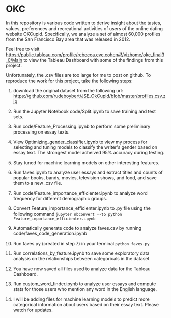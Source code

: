 # OKC

In this repository is various code written to derive insight about the tastes, values, preferences and recreational activities of users of the online dating website OKCupid.  Specifically, we analyze a set of almost 60,000 profiles from the San Francisco Bay area that was released in 2012.

Feel free to visit https://public.tableau.com/profile/rebecca.eve.cohen#!/vizhome/okc_final3_0/Main to view the Tableau Dashboard with some of the findings from this project.

Unfortunately, the .csv files are too large for me to post on github.  To reproduce the work for this project, take the following steps:

1) download the original dataset from the following url:
https://github.com/rudeboybert/JSE_OkCupid/blob/master/profiles.csv.zip

2) Run the Jupyter Notebook code/Split.ipynb to save training and test sets.

3) Run code/Feature_Processing.ipynb to perform some preliminary processing on essay texts.

4) View Optimizing_gender_classifier.ipynb to view my process for selecting and tuning models to classify the writer's gender based on essay text.  The strongest model acheived 95% accuracy during testing.

5) Stay tuned for machine learning models on other interesting features.

6) Run faves.ipynb to analyze user essays and extract titles and counts of popular books, bands, movies, television shows, and food, and save them to a new .csv file.

7) Run code/Feature_importance_efficienter.ipynb to analyze word frequency for different demographic groups.

8) Convert Feature_importance_efficienter.ipynb to .py file using the following command
```jupyter nbconvert --to python Feature_importance_efficienter.ipynb```

9) Automatically generate code to analyze faves.csv by running code/faves_code_generation.ipynb

10) Run faves.py (created in step 7) in your terminal
```python faves.py```

11) Run correlations_by_feature.ipynb to save some exploratory data analysis on the relationships between categoricals in the dataset

12) You have now saved all files used to analyze data for the Tableau Dashboard.

13) Run custom_word_finder.ipynb to analyze user essays and compute stats for those users who mention any word in the English language.

14) I will be adding files for machine learning models to predict more categorical information about users based on their essay text.  Please watch for updates.
